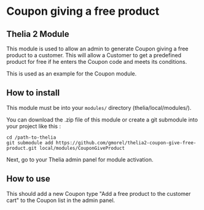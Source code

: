 # Coupon giving a free product 
## Thelia 2 Module

This module is used to allow an admin to generate Coupon giving a free product to a customer.
This will allow a Customer to get a predefined product for free if he enters the Coupon code and meets its conditions.

This is used as an example for the Coupon module.

## How to install

This module must be into your ```modules/``` directory (thelia/local/modules/).

You can download the .zip file of this module or create a git submodule into your project like this :

```
cd /path-to-thelia
git submodule add https://github.com/gmorel/thelia2-coupon-give-free-product.git local/modules/CouponGiveProduct
```

Next, go to your Thelia admin panel for module activation.

## How to use

This should add a new Coupon type "Add a free product to the customer cart" to the Coupon list in the admin panel.
